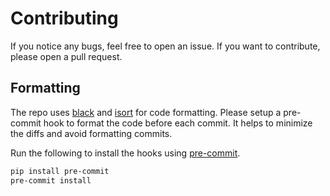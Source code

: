 
# Contributing

If you notice any bugs, feel free to open an issue. If you want to contribute, please open a pull request.

## Formatting
The repo uses [black](https://github.com/psf/black) and [isort](https://github.com/PyCQA/isort) for code formatting.
Please setup a pre-commit hook to format the code before each commit.
It helps to minimize the diffs and avoid formatting commits.

Run the following to install the hooks using [pre-commit](https://pre-commit.com/).

```bash
pip install pre-commit
pre-commit install
```
